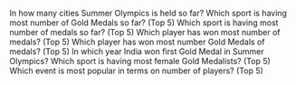 In how many cities Summer Olympics is held so far?
Which sport is having most number of Gold Medals so far? (Top 5)
Which sport is having most number of medals so far? (Top 5)
Which player has won most number of medals? (Top 5)
Which player has won most number Gold Medals of medals? (Top 5)
In which year India won first Gold Medal in Summer Olympics?
Which sport is having most female Gold Medalists? (Top 5)
Which event is most popular in terms on number of players? (Top 5)
